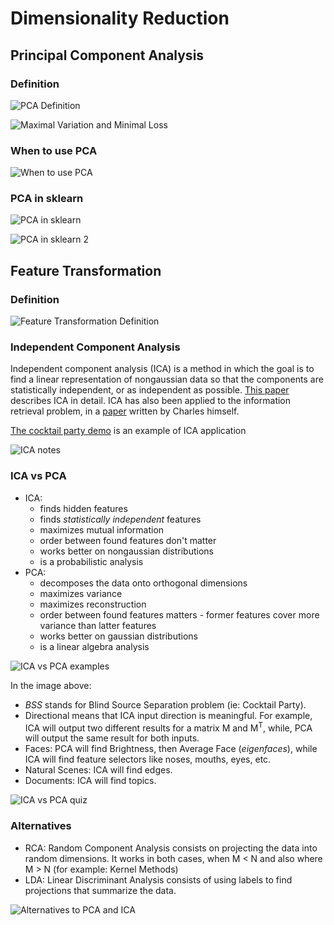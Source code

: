 # Dimensionality Reduction

## Principal Component Analysis

### Definition

![PCA Definition](images/review-definition-PCA.png)

![Maximal Variation and Minimal Loss](images/maximal-variation-minimal-loss.png)

### When to use PCA

![When to use PCA](images/when-to-use-pca.png)

### PCA in sklearn

![PCA in sklearn](images/PCA-sklearn.png)

![PCA in sklearn 2](images/PCA-sklearn-2.png)

## Feature Transformation

### Definition

![Feature Transformation Definition](images/feature-transformation-definition.png)

### Independent Component Analysis

Independent component analysis (ICA) is a method in which the goal is to find a linear representation of nongaussian data so that the components are statistically independent, or as independent as possible. [This paper](http://mlsp.cs.cmu.edu/courses/fall2012/lectures/ICA_Hyvarinen.pdf) describes ICA in detail. ICA has also been applied to the information retrieval problem, in a [paper](http://www.cc.gatech.edu/~isbell/papers/isbell-ica-nips-1999.pdf) written by Charles himself.

[The cocktail party demo](http://research.ics.aalto.fi/ica/cocktail/cocktail_en.cgi) is an example of ICA application

![ICA notes](images/ica-notes.png)

### ICA vs PCA

- ICA:
    - finds hidden features 
    - finds *statistically independent* features
    - maximizes mutual information
    - order between found features don't matter
    - works better on nongaussian distributions
    - is a probabilistic analysis
- PCA: 
    - decomposes the data onto orthogonal dimensions
    - maximizes variance
    - maximizes reconstruction
    - order between found features matters - former features cover more variance than latter features
    - works better on gaussian distributions
    - is a linear algebra analysis

![ICA vs PCA examples](images/ica-vs-pca.png)

In the image above:
- *BSS* stands for Blind Source Separation problem (ie: Cocktail Party).
- Directional means that ICA input direction is meaningful. For example, ICA will output two different results for a matrix M and M<sup>T</sup>, while, PCA will output the same result for both inputs.
- Faces: PCA will find Brightness, then Average Face (*eigenfaces*), while ICA will find feature selectors like noses, mouths, eyes, etc.
- Natural Scenes: ICA will find edges.
- Documents: ICA will find topics.

![ICA vs PCA quiz](images/ica-vs-pca-2.png)

### Alternatives

- RCA: Random Component Analysis consists on projecting the data into random dimensions. It works in both cases, when M < N and also where M > N (for example: Kernel Methods)
- LDA: Linear Discriminant Analysis consists of using labels to find projections that summarize the data.

![Alternatives to PCA and ICA](images/alternatives.png)